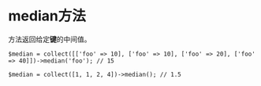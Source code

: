 # median方法

方法返回给定**键**的中间值。

```
$median = collect([['foo' => 10], ['foo' => 10], ['foo' => 20], ['foo' => 40]])->median('foo'); // 15

$median = collect([1, 1, 2, 4])->median(); // 1.5
```